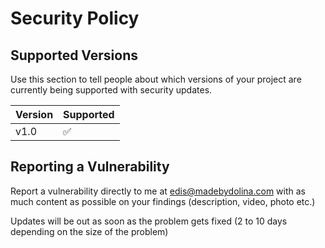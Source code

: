 # Security Policy

## Supported Versions

Use this section to tell people about which versions of your project are
currently being supported with security updates.

| Version | Supported          |
| ------- | ------------------ |
| v1.0  | :white_check_mark: |

## Reporting a Vulnerability

Report a vulnerability directly to me at edis@madebydolina.com with as much content as possible on your findings (description, video, photo etc.)

Updates will be out as soon as the problem gets fixed (2 to 10 days depending on the size of the problem)
